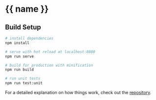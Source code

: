 # {{ name }}

## Build Setup

``` bash
# install dependencies
npm install

# serve with hot reload at localhost:8080
npm run serve

# build for production with minification
npm run build

# run unit tests
npm run test:unit
```

For a detailed explanation on how things work, check out the [repository](https://github.com/scarsu/vue3-basic-template).
